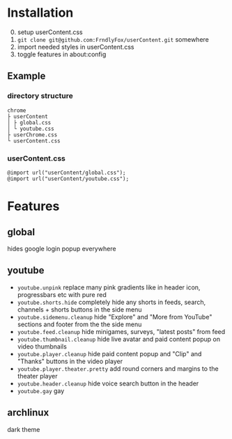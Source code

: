 # Installation

0. setup userContent.css
1. `git clone git@github.com:FrndlyFox/userContent.git` somewhere
2. import needed styles in userContent.css
3. toggle features in about:config

## Example

### directory structure

```
chrome
├ userContent
│ ├ global.css
│ └ youtube.css
├ userChrome.css
└ userContent.css
```

### userContent.css

```
@import url("userContent/global.css");
@import url("userContent/youtube.css");
```

# Features

## global

hides google login popup everywhere

## youtube

- `youtube.unpink` replace many pink gradients like in header icon, progressbars etc with pure red
- `youtube.shorts.hide` completely hide any shorts in feeds, search, channels + shorts buttons in the side menu
- `youtube.sidemenu.cleanup` hide "Explore" and "More from YouTube" sections and footer from the the side menu
- `youtube.feed.cleanup` hide minigames, surveys, "latest posts" from feed
- `youtube.thumbnail.cleanup` hide live avatar and paid content popup on video thumbnails
- `youtube.player.cleanup` hide paid content popup and "Clip" and "Thanks" buttons in the video player
- `youtube.player.theater.pretty` add round corners and margins to the theater player
- `youtube.header.cleanup` hide voice search button in the header
- `youtube.gay` gay

## archlinux

dark theme
